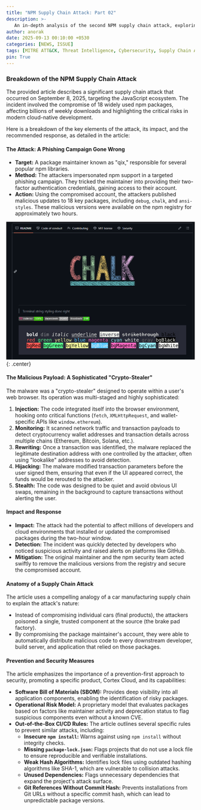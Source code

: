 ```yaml
---
title: "NPM Supply Chain Attack: Part 02"
description: >-
   An in-depth analysis of the second NPM supply chain attack, exploring its methods, impact, and the lessons learned for the cybersecurity community.
author: anorak
date: 2025-09-13 00:10:00 +0530
categories: [NEWS, ISSUE]
tags: [MITRE ATT&CK, Threat Intelligence, Cybersecurity, Supply Chain Attack, Malware, Incident Response, GitHub, Vulnerability]
pin: True
---
```


### Breakdown of the NPM Supply Chain Attack

The provided article describes a significant supply chain attack that occurred on September 8, 2025, targeting the JavaScript ecosystem. The incident involved the compromise of 18 widely used npm packages, affecting billions of weekly downloads and highlighting the critical risks in modern cloud-native development.

Here is a breakdown of the key elements of the attack, its impact, and the recommended response, as detailed in the article:

#### **The Attack: A Phishing Campaign Gone Wrong**

* **Target:** A package maintainer known as "qix," responsible for several popular npm libraries.
* **Method:** The attackers impersonated npm support in a targeted phishing campaign. They tricked the maintainer into providing their two-factor authentication credentials, gaining access to their account.
* **Action:** Using the compromised account, the attackers published malicious updates to 18 key packages, including `debug`, `chalk`, and `ansi-styles`. These malicious versions were available on the npm registry for approximately two hours.

![NPM Supply Chain Attack](/assets/img/202509/img.png){: .center}


#### **The Malicious Payload: A Sophisticated "Crypto-Stealer"**

The malware was a "crypto-stealer" designed to operate within a user's web browser. Its operation was multi-staged and highly sophisticated:

1.  **Injection:** The code integrated itself into the browser environment, hooking onto critical functions (`fetch`, `XMLHttpRequest`, and wallet-specific APIs like `window.ethereum`).
2.  **Monitoring:** It scanned network traffic and transaction payloads to detect cryptocurrency wallet addresses and transaction details across multiple chains (Ethereum, Bitcoin, Solana, etc.).
3.  **Rewriting:** Once a transaction was identified, the malware replaced the legitimate destination address with one controlled by the attacker, often using "lookalike" addresses to avoid detection.
4.  **Hijacking:** The malware modified transaction parameters before the user signed them, ensuring that even if the UI appeared correct, the funds would be rerouted to the attacker.
5.  **Stealth:** The code was designed to be quiet and avoid obvious UI swaps, remaining in the background to capture transactions without alerting the user.

#### **Impact and Response**

* **Impact:** The attack had the potential to affect millions of developers and cloud environments that installed or updated the compromised packages during the two-hour window.
* **Detection:** The incident was quickly detected by developers who noticed suspicious activity and raised alerts on platforms like GitHub.
* **Mitigation:** The original maintainer and the npm security team acted swiftly to remove the malicious versions from the registry and secure the compromised account.

#### **Anatomy of a Supply Chain Attack**

The article uses a compelling analogy of a car manufacturing supply chain to explain the attack's nature:
* Instead of compromising individual cars (final products), the attackers poisoned a single, trusted component at the source (the brake pad factory).
* By compromising the package maintainer's account, they were able to automatically distribute malicious code to every downstream developer, build server, and application that relied on those packages.

#### **Prevention and Security Measures**

The article emphasizes the importance of a prevention-first approach to security, promoting a specific product, Cortex Cloud, and its capabilities:

* **Software Bill of Materials (SBOM):** Provides deep visibility into all application components, enabling the identification of risky packages.
* **Operational Risk Model:** A proprietary model that evaluates packages based on factors like maintainer activity and deprecation status to flag suspicious components even without a known CVE.
* **Out-of-the-Box CI/CD Rules:** The article outlines several specific rules to prevent similar attacks, including:
    * **Insecure `npm install`:** Warns against using `npm install` without integrity checks.
    * **Missing `package-lock.json`:** Flags projects that do not use a lock file to ensure reproducible and verifiable installations.
    * **Weak Hash Algorithms:** Identifies lock files using outdated hashing algorithms like SHA-1, which are vulnerable to collision attacks.
    * **Unused Dependencies:** Flags unnecessary dependencies that expand the project's attack surface.
    * **Git References Without Commit Hash:** Prevents installations from Git URLs without a specific commit hash, which can lead to unpredictable package versions.